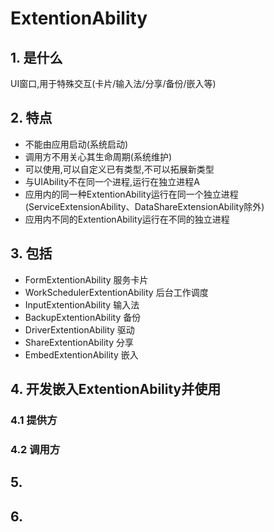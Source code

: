# ExtentionAbility
## 1. 是什么
UI窗口,用于特殊交互(卡片/输入法/分享/备份/嵌入等)

## 2. 特点
- 不能由应用启动(系统启动)
- 调用方不用关心其生命周期(系统维护)
- 可以使用,可以自定义已有类型,不可以拓展新类型
- 与UIAbility不在同一个进程,运行在独立进程A
- 应用内的同一种ExtentionAbility运行在同一个独立进程 (ServiceExtensionAbility、DataShareExtensionAbility除外)
- 应用内不同的ExtentionAbility运行在不同的独立进程

## 3. 包括
- FormExtentionAbility 服务卡片
- WorkSchedulerExtentionAbility 后台工作调度
- InputExtentionAbility 输入法
- BackupExtentionAbility 备份
- DriverExtentionAbility 驱动
- ShareExtentionAbility 分享
- EmbedExtentionAbility 嵌入

## 4. 开发嵌入ExtentionAbility并使用

### 4.1 提供方

### 4.2 调用方


## 5. 


## 6. 

